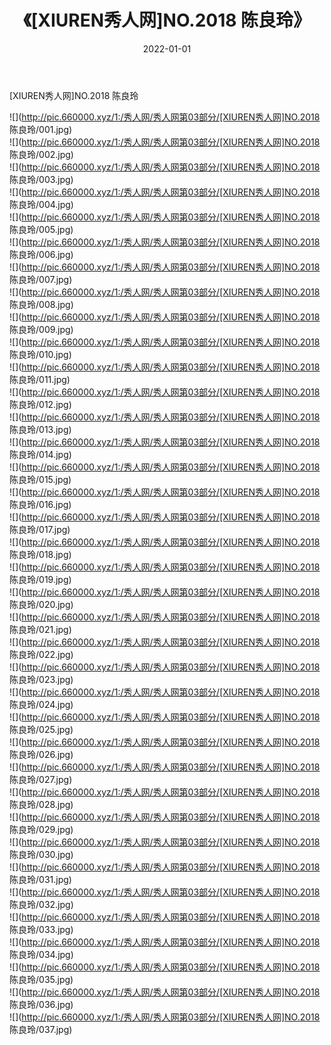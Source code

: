 ﻿---
layout: post
title:  《[XIUREN秀人网]NO.2018 陈良玲》
date:   2022-01-01
img: http://pic.660000.xyz/1:/秀人网/秀人网第03部分/[XIUREN秀人网]NO.2018 陈良玲/000.jpg
categories: [美女, 清纯, 唯美]
---

[XIUREN秀人网]NO.2018 陈良玲

 ![](http://pic.660000.xyz/1:/秀人网/秀人网第03部分/[XIUREN秀人网]NO.2018 陈良玲/001.jpg) <br>![](http://pic.660000.xyz/1:/秀人网/秀人网第03部分/[XIUREN秀人网]NO.2018 陈良玲/002.jpg) <br>![](http://pic.660000.xyz/1:/秀人网/秀人网第03部分/[XIUREN秀人网]NO.2018 陈良玲/003.jpg) <br>![](http://pic.660000.xyz/1:/秀人网/秀人网第03部分/[XIUREN秀人网]NO.2018 陈良玲/004.jpg) <br>![](http://pic.660000.xyz/1:/秀人网/秀人网第03部分/[XIUREN秀人网]NO.2018 陈良玲/005.jpg) <br>![](http://pic.660000.xyz/1:/秀人网/秀人网第03部分/[XIUREN秀人网]NO.2018 陈良玲/006.jpg) <br>![](http://pic.660000.xyz/1:/秀人网/秀人网第03部分/[XIUREN秀人网]NO.2018 陈良玲/007.jpg) <br>![](http://pic.660000.xyz/1:/秀人网/秀人网第03部分/[XIUREN秀人网]NO.2018 陈良玲/008.jpg) <br>![](http://pic.660000.xyz/1:/秀人网/秀人网第03部分/[XIUREN秀人网]NO.2018 陈良玲/009.jpg) <br>![](http://pic.660000.xyz/1:/秀人网/秀人网第03部分/[XIUREN秀人网]NO.2018 陈良玲/010.jpg) <br>![](http://pic.660000.xyz/1:/秀人网/秀人网第03部分/[XIUREN秀人网]NO.2018 陈良玲/011.jpg) <br>![](http://pic.660000.xyz/1:/秀人网/秀人网第03部分/[XIUREN秀人网]NO.2018 陈良玲/012.jpg) <br>![](http://pic.660000.xyz/1:/秀人网/秀人网第03部分/[XIUREN秀人网]NO.2018 陈良玲/013.jpg) <br>![](http://pic.660000.xyz/1:/秀人网/秀人网第03部分/[XIUREN秀人网]NO.2018 陈良玲/014.jpg) <br>![](http://pic.660000.xyz/1:/秀人网/秀人网第03部分/[XIUREN秀人网]NO.2018 陈良玲/015.jpg) <br>![](http://pic.660000.xyz/1:/秀人网/秀人网第03部分/[XIUREN秀人网]NO.2018 陈良玲/016.jpg) <br>![](http://pic.660000.xyz/1:/秀人网/秀人网第03部分/[XIUREN秀人网]NO.2018 陈良玲/017.jpg) <br>![](http://pic.660000.xyz/1:/秀人网/秀人网第03部分/[XIUREN秀人网]NO.2018 陈良玲/018.jpg) <br>![](http://pic.660000.xyz/1:/秀人网/秀人网第03部分/[XIUREN秀人网]NO.2018 陈良玲/019.jpg) <br>![](http://pic.660000.xyz/1:/秀人网/秀人网第03部分/[XIUREN秀人网]NO.2018 陈良玲/020.jpg) <br>![](http://pic.660000.xyz/1:/秀人网/秀人网第03部分/[XIUREN秀人网]NO.2018 陈良玲/021.jpg) <br>![](http://pic.660000.xyz/1:/秀人网/秀人网第03部分/[XIUREN秀人网]NO.2018 陈良玲/022.jpg) <br>![](http://pic.660000.xyz/1:/秀人网/秀人网第03部分/[XIUREN秀人网]NO.2018 陈良玲/023.jpg) <br>![](http://pic.660000.xyz/1:/秀人网/秀人网第03部分/[XIUREN秀人网]NO.2018 陈良玲/024.jpg) <br>![](http://pic.660000.xyz/1:/秀人网/秀人网第03部分/[XIUREN秀人网]NO.2018 陈良玲/025.jpg) <br>![](http://pic.660000.xyz/1:/秀人网/秀人网第03部分/[XIUREN秀人网]NO.2018 陈良玲/026.jpg) <br>![](http://pic.660000.xyz/1:/秀人网/秀人网第03部分/[XIUREN秀人网]NO.2018 陈良玲/027.jpg) <br>![](http://pic.660000.xyz/1:/秀人网/秀人网第03部分/[XIUREN秀人网]NO.2018 陈良玲/028.jpg) <br>![](http://pic.660000.xyz/1:/秀人网/秀人网第03部分/[XIUREN秀人网]NO.2018 陈良玲/029.jpg) <br>![](http://pic.660000.xyz/1:/秀人网/秀人网第03部分/[XIUREN秀人网]NO.2018 陈良玲/030.jpg) <br>![](http://pic.660000.xyz/1:/秀人网/秀人网第03部分/[XIUREN秀人网]NO.2018 陈良玲/031.jpg) <br>![](http://pic.660000.xyz/1:/秀人网/秀人网第03部分/[XIUREN秀人网]NO.2018 陈良玲/032.jpg) <br>![](http://pic.660000.xyz/1:/秀人网/秀人网第03部分/[XIUREN秀人网]NO.2018 陈良玲/033.jpg) <br>![](http://pic.660000.xyz/1:/秀人网/秀人网第03部分/[XIUREN秀人网]NO.2018 陈良玲/034.jpg) <br>![](http://pic.660000.xyz/1:/秀人网/秀人网第03部分/[XIUREN秀人网]NO.2018 陈良玲/035.jpg) <br>![](http://pic.660000.xyz/1:/秀人网/秀人网第03部分/[XIUREN秀人网]NO.2018 陈良玲/036.jpg) <br>![](http://pic.660000.xyz/1:/秀人网/秀人网第03部分/[XIUREN秀人网]NO.2018 陈良玲/037.jpg) <br>